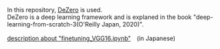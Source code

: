 In this repository, [DeZero](https://github.com/oreilly-japan/deep-learning-from-scratch-3/blob/master/README.md) is used.<br>
DeZero is a deep learning framework and is explaned in the book "deep-learning-from-scratch-3(O'Reilly Japan, 2020)".

[description about "finetuning_VGG16.ipynb"](https://qiita.com/shushin/items/10ea33af4da2421a0836)　(in Japanese)
